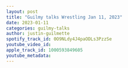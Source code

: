```yaml
---
layout: post
title: "Guilmy talks Wrestling Jan 11, 2023"
date: 2023-01-11
categories: guilmy-talks
author: justin-guilmette
spotify_track_id: 0O9NLdy4J4paODLs3PzzSe
youtube_video_id: 
apple_track_id: 1000593849605
youtube_metadata: 
---
```

